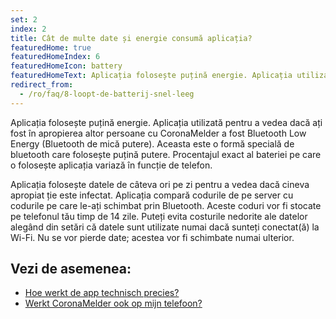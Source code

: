```yaml
---
set: 2
index: 2
title: Cât de multe date și energie consumă aplicația?
featuredHome: true
featuredHomeIndex: 6
featuredHomeIcon: battery
featuredHomeText: Aplicația folosește puțină energie. Aplicația utilizată pentru...
redirect_from: 
  - /ro/faq/8-loopt-de-batterij-snel-leeg
---
```

Aplicația folosește puțină energie. Aplicația utilizată pentru a vedea dacă ați fost în apropierea altor persoane cu CoronaMelder a fost Bluetooth Low Energy (Bluetooth de mică putere). Aceasta este o formă specială de bluetooth care folosește puțină putere. Procentajul exact al bateriei pe care o folosește aplicația variază în funcție de telefon.

Aplicația folosește datele de câteva ori pe zi pentru a vedea dacă cineva apropiat ție este infectat. Aplicația compară codurile de pe server cu codurile pe care le-ați schimbat prin Bluetooth. Aceste coduri vor fi stocate pe telefonul tău timp de 14 zile.
Puteți evita costurile nedorite ale datelor alegând din setări că datele sunt utilizate numai dacă sunteți conectat(ă) la Wi-Fi. Nu se vor pierde date; acestea vor fi schimbate numai ulterior.

## Vezi de asemenea:

- [Hoe werkt de app technisch precies?](/{{page.lang}}/faq/2-6-hoe-werkt-de-app-technisch-precies) 
- [Werkt CoronaMelder ook op mijn telefoon?](/{{page.lang}}/faq/1-6-werkt-coronamelder-op-mijn-tel)

